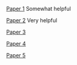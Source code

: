 [Paper 1](https://pmc.ncbi.nlm.nih.gov/articles/PMC7187953/)
Somewhat helpful

[Paper 2](https://onlinelibrary.wiley.com/doi/epdf/10.1002/osp4.467)
Very helpful

[Paper 3](https://www.nature.com/articles/s41430-021-00938-x)


[Paper 4](https://www.nature.com/articles/s41430-019-0501-2)

[Paper 5](https://aapm.onlinelibrary.wiley.com/doi/epdf/10.1002/mp.14829)